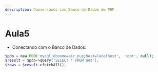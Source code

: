 ```yaml
---
description: Conversando com Banco de Dados em PHP
---
```


# Aula5

* Conectando com o Banco de Dados:

```php
$pdo = new PDO('mysql:dbname=air_pup;host=localhost', 'root', null);
$result = $pdo->query('SELECT * FROM pet');
$rows = $result->fetchAll();
```
